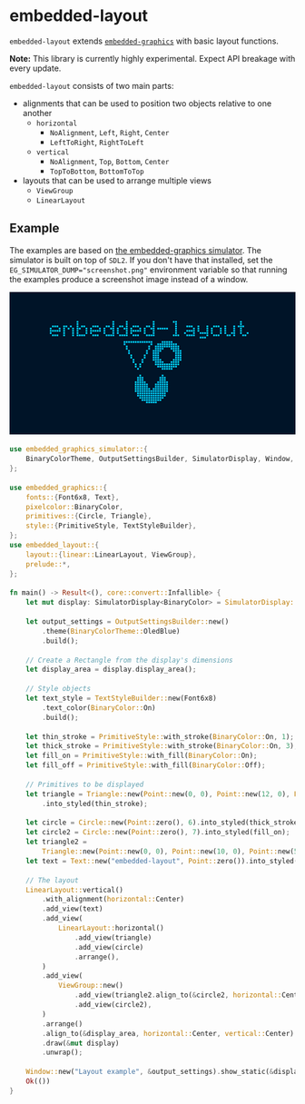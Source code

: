 embedded-layout
===============

`embedded-layout` extends [`embedded-graphics`] with basic layout functions.

**Note:** This library is currently highly experimental. Expect API breakage with every update.

`embedded-layout` consists of two main parts:
 - alignments that can be used to position two objects relative to one another
   * `horizontal`
     * `NoAlignment`, `Left`, `Right`, `Center`
     * `LeftToRight`, `RightToLeft`
   * `vertical`
     * `NoAlignment`, `Top`, `Bottom`, `Center`
     * `TopToBottom`, `BottomToTop`
 - layouts that can be used to arrange multiple views
   * `ViewGroup`
   * `LinearLayout`

## Example

The examples are based on [the embedded-graphics simulator](https://github.com/jamwaffles/embedded-graphics/tree/master/simulator). The simulator is built on top of `SDL2`. If you don't have that installed, set the `EG_SIMULATOR_DUMP="screenshot.png"` environment variable so that running the examples produce a screenshot image instead of a window.

![embedded-layout example](assets/nested-layout-example.png)

```rust
use embedded_graphics_simulator::{
    BinaryColorTheme, OutputSettingsBuilder, SimulatorDisplay, Window,
};

use embedded_graphics::{
    fonts::{Font6x8, Text},
    pixelcolor::BinaryColor,
    primitives::{Circle, Triangle},
    style::{PrimitiveStyle, TextStyleBuilder},
};
use embedded_layout::{
    layout::{linear::LinearLayout, ViewGroup},
    prelude::*,
};

fn main() -> Result<(), core::convert::Infallible> {
    let mut display: SimulatorDisplay<BinaryColor> = SimulatorDisplay::new(Size::new(128, 64));

    let output_settings = OutputSettingsBuilder::new()
        .theme(BinaryColorTheme::OledBlue)
        .build();

    // Create a Rectangle from the display's dimensions
    let display_area = display.display_area();

    // Style objects
    let text_style = TextStyleBuilder::new(Font6x8)
        .text_color(BinaryColor::On)
        .build();

    let thin_stroke = PrimitiveStyle::with_stroke(BinaryColor::On, 1);
    let thick_stroke = PrimitiveStyle::with_stroke(BinaryColor::On, 3);
    let fill_on = PrimitiveStyle::with_fill(BinaryColor::On);
    let fill_off = PrimitiveStyle::with_fill(BinaryColor::Off);

    // Primitives to be displayed
    let triangle = Triangle::new(Point::new(0, 0), Point::new(12, 0), Point::new(6, 12))
        .into_styled(thin_stroke);

    let circle = Circle::new(Point::zero(), 6).into_styled(thick_stroke);
    let circle2 = Circle::new(Point::zero(), 7).into_styled(fill_on);
    let triangle2 =
        Triangle::new(Point::new(0, 0), Point::new(10, 0), Point::new(5, 8)).into_styled(fill_off);
    let text = Text::new("embedded-layout", Point::zero()).into_styled(text_style);

    // The layout
    LinearLayout::vertical()
        .with_alignment(horizontal::Center)
        .add_view(text)
        .add_view(
            LinearLayout::horizontal()
                .add_view(triangle)
                .add_view(circle)
                .arrange(),
        )
        .add_view(
            ViewGroup::new()
                .add_view(triangle2.align_to(&circle2, horizontal::Center, vertical::Top))
                .add_view(circle2),
        )
        .arrange()
        .align_to(&display_area, horizontal::Center, vertical::Center)
        .draw(&mut display)
        .unwrap();

    Window::new("Layout example", &output_settings).show_static(&display);
    Ok(())
}
```

[`embedded-graphics`]: https://github.com/jamwaffles/embedded-graphics/

